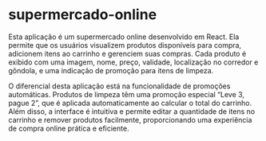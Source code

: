 # supermercado-online
Esta aplicação é um supermercado online desenvolvido em React. Ela permite que os usuários visualizem produtos disponíveis para compra, adicionem itens ao carrinho e gerenciem suas compras. Cada produto é exibido com uma imagem, nome, preço, validade, localização no corredor e gôndola, e uma indicação de promoção para itens de limpeza.

O diferencial desta aplicação está na funcionalidade de promoções automáticas. Produtos de limpeza têm uma promoção especial “Leve 3, pague 2”, que é aplicada automaticamente ao calcular o total do carrinho. Além disso, a interface é intuitiva e permite editar a quantidade de itens no carrinho e remover produtos facilmente, proporcionando uma experiência de compra online prática e eficiente.
